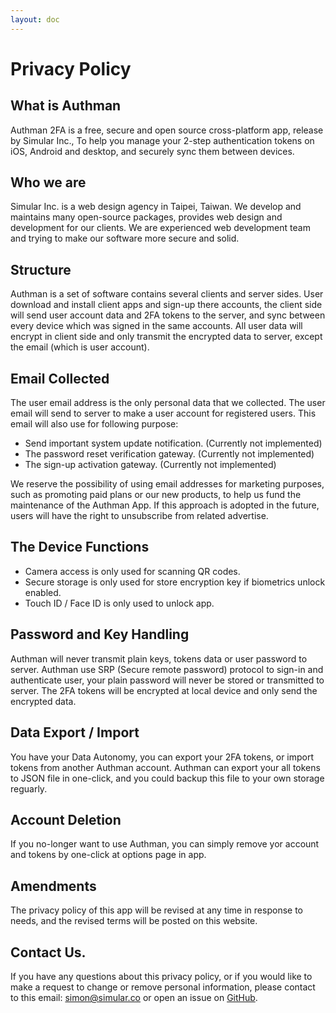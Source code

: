 ```yaml
---
layout: doc
---
```


# Privacy Policy

## What is Authman

Authman 2FA is a free, secure and open source cross-platform app, release by Simular Inc., To help you manage your 2-step authentication tokens on iOS, Android and desktop, and securely sync them between devices.

## Who we are

Simular Inc. is a web design agency in Taipei, Taiwan. We develop and maintains many open-source packages, provides 
web design and development for our clients. We are experienced web development team and trying to make our software 
more secure and solid.

## Structure

Authman is a set of software contains several clients and server sides. User download and install client apps and 
sign-up there accounts, the client side will send user account data and 2FA tokens to the server, and sync between 
every device which was signed in the same accounts. All user data will encrypt in client side and only transmit the 
encrypted data to server, except the email (which is user account). 

## Email Collected

The user email address is the only personal data that we collected. The user email will send to server to make a 
user account for registered users. This email will also use for following purpose:

- Send important system update notification. (Currently not implemented)
- The password reset verification gateway. (Currently not implemented)
- The sign-up activation gateway. (Currently not implemented)

We reserve the possibility of using email addresses for marketing purposes, such as promoting paid plans 
or our new products, to help us fund the maintenance of the Authman App. If this approach is adopted in the future, 
users will have the right to unsubscribe from related advertise.

## The Device Functions

- Camera access is only used for scanning QR codes.
- Secure storage is only used for store encryption key if biometrics unlock enabled.
- Touch ID / Face ID is only used to unlock app.

## Password and Key Handling

Authman will never transmit plain keys, tokens data or user password to server. Authman use SRP (Secure remote password)
protocol to sign-in and authenticate user, your plain password will never be stored or transmitted to server.
The 2FA tokens will be encrypted at local device and only send the encrypted data.

## Data Export / Import

You have your Data Autonomy, you can export your 2FA tokens, or import tokens from another Authman account.
Authman can export your all tokens to JSON file in one-click, and you could backup this file to your own storage reguarly. 

## Account Deletion

If you no-longer want to use Authman, you can simply remove yor account and tokens by one-click at options page in app.

## Amendments

The privacy policy of this app will be revised at any time in response to needs, and the revised terms will be posted
on this website.

## Contact Us. 

If you have any questions about this privacy policy, or if you would like to make a request to change 
or remove personal information, please contact to this email: simon@simular.co or open an issue on [GitHub](https://github.com/simular/authman-app).
